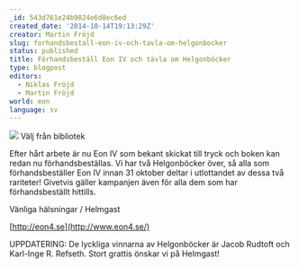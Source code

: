 ```yaml
---
_id: 543d761e24b9824e6d8ec6ed
created_date: '2014-10-14T19:13:29Z'
creator: Martin Fröjd
slug: forhandsbestall-eon-iv-och-tavla-om-helgonbocker
status: published
title: Förhandsbeställ Eon IV och tävla om Helgonböcker
type: blogpost
editors:
  - Niklas Fröjd
  - Martin Fröjd
world: eon
language: sv
---
```

![](https://helmgast.se/asset/image/forhandsbestall-eon-tavling.png) Välj från bibliotek

Efter hårt arbete är nu Eon IV som bekant skickat till tryck och boken kan redan nu förhandsbeställas. Vi har två Helgonböcker över, så alla som förhandsbeställer Eon IV innan 31 oktober deltar i utlottandet av dessa två rariteter! Givetvis gäller kampanjen även för alla dem som har förhandsbeställt hittills.

Vänliga hälsningar / Helmgast

[http://eon4.se](http://www.eon4.se/)

UPPDATERING: De lyckliga vinnarna av Helgonböcker är Jacob Rudtoft och Karl-Inge R. Refseth. Stort grattis önskar vi på Helmgast!
